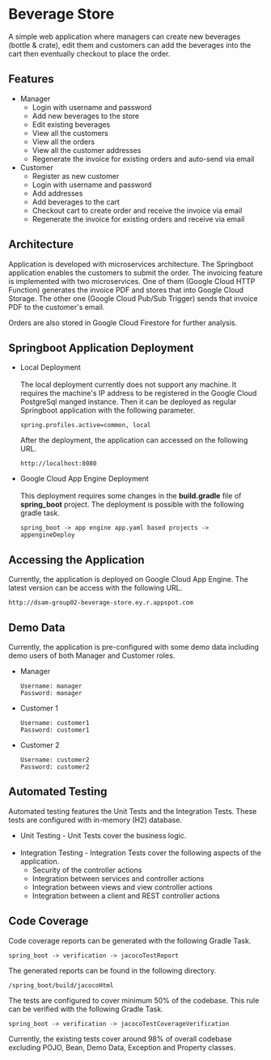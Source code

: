 # Beverage Store
A simple web application where managers can create new beverages (bottle & crate), edit them and customers can add the beverages into the cart then eventually checkout to place the order. 

## Features
  - Manager
    - Login with username and password
    - Add new beverages to the store
    - Edit existing beverages
    - View all the customers
    - View all the orders
    - View all the customer addresses
    - Regenerate the invoice for existing orders and auto-send via email
  - Customer
    - Register as new customer
    - Login with username and password
    - Add addresses
    - Add beverages to the cart
    - Checkout cart to create order and receive the invoice via email
    - Regenerate the invoice for existing orders and receive via email

## Architecture
Application is developed with microservices architecture. The Springboot application enables the customers to submit the order. The invoicing feature is implemented with two microservices. One of them (Google Cloud HTTP Function) generates the invoice PDF and stores that into Google Cloud Storage. The other one (Google Cloud Pub/Sub Trigger) sends that invoice PDF to the customer's email.

Orders are also stored in Google Cloud Firestore for further analysis.

## Springboot Application Deployment
  - Local Deployment<br/><br/>
    The local deployment currently does not support any machine. It requires the machine's IP address to be registered in the Google Cloud PostgreSql manged instance. Then it can be deployed as regular Springboot application with the following parameter.
    ```
    spring.profiles.active=common, local
    ```
    After the deployment, the application can accessed on the following URL.
    ```
    http://localhost:8080
    ```
  - Google Cloud App Engine Deployment<br/><br/>
    This deployment requires some changes in the <strong>build.gradle</strong> file of <strong>spring_boot</strong> project. The deployment is possible with the following gradle task.
    ```
    spring_boot -> app engine app.yaml based projects -> appengineDeploy
    ```

## Accessing the Application
Currently, the application is deployed on Google Cloud App Engine. The latest version can be access with the following URL.
```
http://dsam-group02-beverage-store.ey.r.appspot.com
```

## Demo Data
Currently, the application is pre-configured with some demo data including demo users of both Manager and Customer roles.

  - Manager
    ```
    Username: manager
    Password: manager
    ```
  - Customer 1
    ```
    Username: customer1
    Password: customer1
    ```
  - Customer 2
    ```
    Username: customer2
    Password: customer2
    ```

## Automated Testing
Automated testing features the Unit Tests and the Integration Tests. These tests are configured with in-memory (H2) database. 
  - Unit Testing - Unit Tests cover the business logic.<br/><br/>
  - Integration Testing - Integration Tests cover the following aspects of the application.
    - Security of the controller actions
    - Integration between services and controller actions
    - Integration between views and view controller actions
    - Integration between a client and REST controller actions

## Code Coverage
Code coverage reports can be generated with the following Gradle Task.

```
spring_boot -> verification -> jacocoTestReport
```

The generated reports can be found in the following directory.
```
/spring_boot/build/jacocoHtml
```

The tests are configured to cover minimum 50% of the codebase. This rule can be verified with the following Gradle Task.
```
spring_boot -> verification -> jacocoTestCoverageVerification
```

Currently, the existing tests cover around 98% of overall codebase excluding POJO, Bean, Demo Data, Exception and Property classes.

